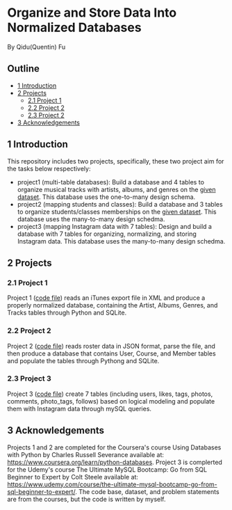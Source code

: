 # Organize and Store Data Into Normalized Databases
By Qidu(Quentin) Fu

## Outline
- [1 Introduction](#1)
- [2 Projects](#2)
  - [2.1 Project 1](#2.1)
  - [2.2 Project 2](#2.2)
  - [2.3 Project 2](#2.3)
- [3 Acknowledgements](#3)

<a name='1'></a>
## 1 Introduction 
This repository includes two projects, specifically, these two project aim for the tasks below respectively:
- project1 (multi-table databases): Build a database and 4 tables to organize musical tracks with artists, albums, and genres on the [given dataset](http://www.py4e.com/code3/tracks.zip). This database uses the one-to-many design schema. 
- project2 (mapping students and classes): Build a database and 3 tables to organize students/classes memberships on the [given dataset](https://www.py4e.com/tools/sql-intro/roster_data.php?PHPSESSID=3d761449819ed661d68425bb071933cb). This database uses the many-to-many design schedma.
- project3 (mapping Instagram data with 7 tables): Design and build a database with 7 tables for organizing, normalizing, and storing Instagram data. This database uses the many-to-many design schedma. 

<a name='2'></a>
## 2 Projects

<a name='2.1'></a>
### 2.1 Project 1
Project 1 ([code file](https://github.com/Qidu-Quentin-Fu/SQLDatabasesWithPython/blob/1f7decb91c4a9d9d64e362569c27e2560a0d03c1/tracksProject1.py)) reads an iTunes export file in XML and produce a properly normalized database, containing the Artist, Albums, Genres, and Tracks tables through Python and SQLite.

<a name='2.2'></a>
### 2.2 Project 2
Project 2 ([code file](https://github.com/Qidu-Quentin-Fu/SQLDatabasesWithPython/blob/1f7decb91c4a9d9d64e362569c27e2560a0d03c1/studentRosterProject2.py)) reads roster data in JSON format, parse the file, and then produce a database that contains User, Course, and Member tables and populate the tables through Pythong and SQLite.

<a name='2.3'></a>
### 2.3 Project 3
Project 3 ([code file](https://github.com/Qidu-Quentin-Fu/SQLDatabasesWithPython/blob/1f7decb91c4a9d9d64e362569c27e2560a0d03c1/studentRosterProject2.py](https://github.com/Qidu-Quentin-Fu/SQLDatabasesWithPython/blob/main/ig_case_study.sql))) create 7 tables (including users, likes, tags, photos, comments, photo_tags, follows) based on logical modeling and populate them with Instagram data through mySQL queries. 

<a name='3'></a>
## 3 Acknowledgements
Projects 1 and 2 are completed for the Coursera's course Using Databases with Python by Charles Russell Severance available at: https://www.coursera.org/learn/python-databases. Project 3 is complerted for the Udemy's course The Ultimate MySQL Bootcamp: Go from SQL Beginner to Expert by Colt Steele available at: https://www.udemy.com/course/the-ultimate-mysql-bootcamp-go-from-sql-beginner-to-expert/. The code base, dataset, and problem statements are from the courses, but the code is written by myself.
